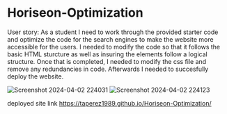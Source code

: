 # Horiseon-Optimization

User story: As a student I need to work through the provided starter code and optimize the code for the search engines to make the website more accessible for the users. I needed to modify the code so that it follows the basic HTML sturcture as well as insuring the elements follow a logical structure. Once that is completed, I needed to modify the css file and remove any redundancies in code. Afterwards I needed to succesfully deploy the website. 

![Screenshot 2024-04-02 224031](https://github.com/taperez1989/Horiseon-Optimization/assets/159385170/a6ced745-8b15-4e26-8afc-e916586e068f)
![Screenshot 2024-04-02 224123](https://github.com/taperez1989/Horiseon-Optimization/assets/159385170/b4e1532d-f354-4cda-9ca9-dea215fdde88)


deployed site link https://taperez1989.github.io/Horiseon-Optimization/
